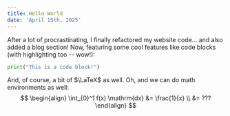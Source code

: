```yaml
---
title: Hello World
date: 'April 15th, 2025'
---
```


After a lot of procrastinating, I finally refactored my website code... and also added a blog section! Now, featuring some cool features like code blocks (with highlighting too -- wow!):
```python
print("This is a code block!")
```

And, of course, a bit of $\LaTeX$ as well. Oh, and we can do math environments as well:
$$
\begin{align}
    \int_{0}^1 f(x) \mathrm{dx} &= \frac{1}{x} \\
    &= ???
\end{align}
$$
